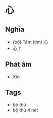 # 心

## Nghĩa
* (bộ) Tâm (tim) 心
* 心,忄

## Phát âm
* Xīn

## Tags
* bộ thủ
* bộ thủ 4 nét

<script>window.HANZI_FIELD='心';</script>
